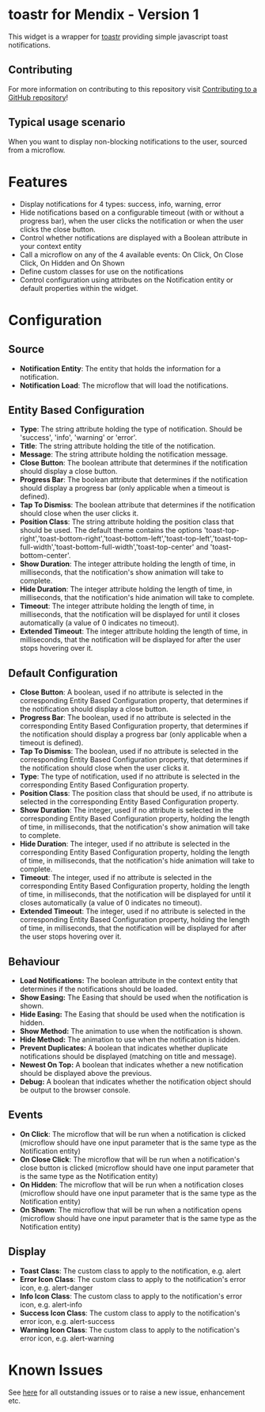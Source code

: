 # toastr for Mendix - Version 1

This widget is a wrapper for [toastr](http://www.toastrjs.com) providing simple javascript toast notifications.

## Contributing

For more information on contributing to this repository visit [Contributing to a GitHub repository](https://world.mendix.com/display/howto50/Contributing+to+a+GitHub+repository)!

## Typical usage scenario

When you want to display non-blocking notifications to the user, sourced from a microflow.

# Features

- Display notifications for 4 types: success, info, warning, error
- Hide notifications based on a configurable timeout (with or without a progress bar), when the user clicks the notification or when the user clicks the close button.
- Control whether notifications are displayed with a Boolean attribute in your context entity
- Call a microflow on any of the 4 available events: On Click, On Close Click, On Hidden and On Shown
- Define custom classes for use on the notifications
- Control configuration using attributes on the Notification entity or default properties within the widget.

# Configuration

## Source
- **Notification Entity**: The entity that holds the information for a notification.
- **Notification Load**: The microflow that will load the notifications.

## Entity Based Configuration
- **Type**: The string attribute holding the type of notification. Should be 'success', 'info', 'warning' or 'error'.
- **Title**: The string attribute holding the title of the notification.
- **Message**: The string attribute holding the notification message.
- **Close Button**: The boolean attribute that determines if the notification should display a close button.
- **Progress Bar**: The boolean attribute that determines if the notification should display a progress bar (only applicable when a timeout is defined).
- **Tap To Dismiss**: The boolean attribute that determines if the notification should close when the user clicks it.
- **Position Class**: The string attribute holding the position class that should be used. The default theme contains the options 'toast-top-right','toast-bottom-right','toast-bottom-left','toast-top-left','toast-top-full-width','toast-bottom-full-width','toast-top-center' and 'toast-bottom-center'.
- **Show Duration**: The integer attribute holding the length of time, in milliseconds, that the notification's show animation will take to complete.
- **Hide Duration**: The integer attribute holding the length of time, in milliseconds, that the notification's hide animation will take to complete.
- **Timeout**: The integer attribute holding the length of time, in milliseconds, that the notification will be displayed for until it closes automatically (a value of 0 indicates no timeout).
- **Extended Timeout**: The integer attribute holding the length of time, in milliseconds, that the notification will be displayed for after the user stops hovering over it.

## Default Configuration
- **Close Button**: A boolean, used if no attribute is selected in the corresponding Entity Based Configuration property, that determines if the notification should display a close button.
- **Progress Bar**: The boolean, used if no attribute is selected in the corresponding Entity Based Configuration property, that determines if the notification should display a progress bar (only applicable when a timeout is defined).
- **Tap To Dismiss**: The boolean, used if no attribute is selected in the corresponding Entity Based Configuration property, that determines if the notification should close when the user clicks it.
- **Type**: The type of notification, used if no attribute is selected in the corresponding Entity Based Configuration property.
- **Position Class**: The position class that should be used, if no attribute is selected in the corresponding Entity Based Configuration property.
- **Show Duration**: The integer, used if no attribute is selected in the corresponding Entity Based Configuration property, holding the length of time, in milliseconds, that the notification's show animation will take to complete.
- **Hide Duration**: The integer, used if no attribute is selected in the corresponding Entity Based Configuration property, holding the length of time, in milliseconds, that the notification's hide animation will take to complete.
- **Timeout**: The integer, used if no attribute is selected in the corresponding Entity Based Configuration property, holding the length of time, in milliseconds, that the notification will be displayed for until it closes automatically (a value of 0 indicates no timeout).
- **Extended Timeout**: The integer, used if no attribute is selected in the corresponding Entity Based Configuration property, holding the length of time, in milliseconds, that the notification will be displayed for after the user stops hovering over it.

## Behaviour
- **Load Notifications:** The boolean attribute in the context entity that determines if the notifications should be loaded.
- **Show Easing:** The Easing that should be used when the notification is shown.
- **Hide Easing:** The Easing that should be used when the notification is hidden.
- **Show Method:** The animation to use when the notification is shown.
- **Hide Method:** The animation to use when the notification is hidden.
- **Prevent Duplicates:** A boolean that indicates whether duplicate notifications should be displayed (matching on title and message).
- **Newest On Top:** A boolean that indicates whether a new notification should be displayed above the previous.
- **Debug:** A boolean that indicates whether the notification object should be output to the browser console.

## Events
- **On Click**: The microflow that will be run when a notification is clicked (microflow should have one input parameter that is the same type as the Notification entity)
- **On Close Click**: The microflow that will be run when a notification's close button is clicked (microflow should have one input parameter that is the same type as the Notification entity)
- **On Hidden**: The microflow that will be run when a notification closes (microflow should have one input parameter that is the same type as the Notification entity)
- **On Shown**: The microflow that will be run when a notification opens (microflow should have one input parameter that is the same type as the Notification entity)

## Display
- **Toast Class**: The custom class to apply to the notification, e.g. alert
- **Error Icon Class**: The custom class to apply to the notification's error icon, e.g. alert-danger
- **Info Icon Class**: The custom class to apply to the notification's error icon, e.g. alert-info
- **Success Icon Class**: The custom class to apply to the notification's error icon, e.g. alert-success
- **Warning Icon Class**: The custom class to apply to the notification's error icon, e.g. alert-warning

# Known Issues

See [here](https://github.com/AuraQ/toastrForMendix/issues) for all outstanding issues or to raise a new issue, enhancement etc.
